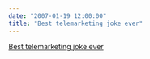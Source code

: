 ```yaml
---
date: "2007-01-19 12:00:00"
title: "Best telemarketing joke ever"
---
```


[Best telemarketing joke ever](/lemire/blog/2007/01-19-best-telemarketing-joke-ever)

